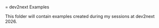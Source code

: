 = dev2next Examples

This folder will contain examples created during my sessions at dev2next 2026.

